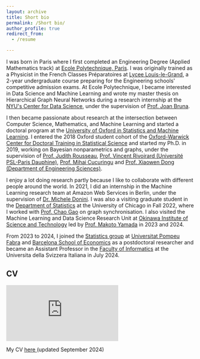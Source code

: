 ```yaml
---
layout: archive
title: Short bio
permalink: /Short bio/
author_profile: true
redirect_from:
  - /resume

---
```


I was born in Paris where I first completed an Engineering Degree (Applied Mathematics track) at [Ecole Polytechnique, Paris](https://www.polytechnique.edu/). I was originally trained as a Physicist in the French Classes Préparatoires at [Lycee Louis-le-Grand](https://www.louislegrand.fr/), a 2-year undergraduate course preparing for the Engineering schools' competitive admission exams. At Ecole Polytechnique, I became interested in Data Science and Machine Learning and wrote my master thesis on Hierarchical Graph Neural Networks during a research internship at the [NYU's Center for Data Science](https://cds.nyu.edu/), under the supervision of [Prof. Joan Bruna](https://cims.nyu.edu/~bruna/).

I then became passionate about research at the intersection between Computer Science, Mathematics, and Machine Learning and started a doctoral program at the [University of Oxford in Statistics and Machine Learning](https://www.stats.ox.ac.uk/). I entered the 2018 Oxford student cohort of the [Oxford-Warwick Center for Doctoral Training in Statistical Science](http://www.oxwasp-cdt.ac.uk/) and started my Ph.D. in 2019, working on Bayesian nonparametrics and graphs, under the supervision of [Prof. Judith Rousseau](https://www.stats.ox.ac.uk/~rousseau/), [Prof. Vincent Rivoirard (Université PSL-Paris Dauphine)](https://www.ceremade.dauphine.fr/~rivoirar/), [Prof. Mihai Cucuringu](https://www.stats.ox.ac.uk/~cucuring/) and [Prof. Xiaowen Dong (Department of Engineering Sciences)](https://web.media.mit.edu/~xdong/).

I enjoy a lot doing research partly because I like to collaborate with different people around the world. In 2021, I did an internship in the Machine Learning research team at Amazon Web Services in Berlin, under the supervision of [Dr. Michele Donini](https://www.amazon.science/author/michele-donini). I was also a visiting graduate student in the [Department of Statistics](https://stat.uchicago.edu/) at the University of Chicago in Fall 2022, where I worked with [Prof. Chao Gao](https://www.stat.uchicago.edu/~chaogao/) on graph synchronisation. I also visited the Machine Learning and Data Science Research Unit at [Okinawa Institute of Science and Technology](https://www.oist.jp/) led by [Prof. Makoto Yamada](https://riken-yamada.github.io/profile.html) in 2023 and 2024.

From 2023 to 2024, I joined the [Statistics group](https://sites.google.com/view/stats-upf/) at [Universitat Pompeu Fabra](https://www.upf.edu/) and [Barcelona School of Economics](https://bse.eu/) as a postdoctoral researcher and became an Assistant Professor in the [Faculty of Informatics](https://www.inf.usi.ch/en) at the Universita della Svizzera Italiana in July 2024.

## CV

<embed src="https://github.com/dsulem/dsulem.github.io/tree/dsulem-patch-6/docs/CV_webpage.pdf" type="application/pdf" />

My CV <u><a href="https://github.com/dsulem/dsulem.github.io/tree/dsulem-patch-6/docs/CV_webpage.pdf">here </a></u> (updated September 2024)


